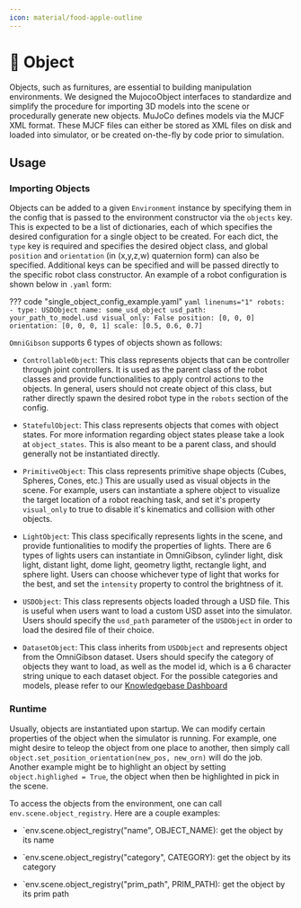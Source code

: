 ```yaml
---
icon: material/food-apple-outline
---
```


# 🍎 **Object**

Objects, such as furnitures, are essential to building manipulation environments. We designed the MujocoObject interfaces to standardize and simplify the procedure for importing 3D models into the scene or procedurally generate new objects. MuJoCo defines models via the MJCF XML format. These MJCF files can either be stored as XML files on disk and loaded into simulator, or be created on-the-fly by code prior to simulation. 


## Usage

### Importing Objects

Objects can be added to a given `Environment` instance by specifying them in the config that is passed to the environment constructor via the `objects` key. This is expected to be a list of dictionaries, each of which specifies the desired configuration for a single object to be created. For each dict, the `type` key is required and specifies the desired object class, and global `position` and `orientation` (in (x,y,z,w) quaternion form) can also be specified. Additional keys can be specified and will be passed directly to the specific robot class constructor. An example of a robot configuration is shown below in `.yaml` form:


??? code "single_object_config_example.yaml"
    ``` yaml linenums="1"
    robots:
      - type: USDObject
        name: some_usd_object
        usd_path: your_path_to_model.usd
        visual_only: False
        position: [0, 0, 0]
        orientation: [0, 0, 0, 1]
        scale: [0.5, 0.6, 0.7]
    ```

`OmniGibson` supports 6 types of objects shown as follows:

- `ControllableObject`: This class represents objects that can be controller through joint controllers. It is used as the parent class of the robot classes and provide functionalities to apply control actions to the objects. In general, users should not create object of this class, but rather directly spawn the desired robot type in the `robots` section of the config.

- `StatefulObject`: This class represents objects that comes with object states. For more information regarding object states please take a look at `object_states`. This is also meant to be a parent class, and should generally not be instantiated directly.

- `PrimitiveObject`: This class represents primitive shape objects (Cubes, Spheres, Cones, etc.) This are usually used as visual objects in the scene. For example, users can instantiate a sphere object to visualize the target location of a robot reaching task, and set it's property `visual_only` to true to disable it's kinematics and collision with other objects.

- `LightObject`: This class specifically represents lights in the scene, and provide funtionalities to modify the properties of lights. There are 6 types of lights users can instantiate in OmniGibson, cylinder light, disk light, distant light, dome light, geometry ligtht, rectangle light, and sphere light. Users can choose whichever type of light that works for the best, and set the `intensity` property to control the brightness of it. 

- `USDObject`: This class represents objects loaded through a USD file. This is useful when users want to load a custom USD asset into the simulator. Users should specify the `usd_path` parameter of the `USDObject` in order to load the desired file of their choice.

- `DatasetObject`: This class inherits from `USDObject` and represents object from the OmniGibson dataset. Users should specify the category of objects they want to load, as well as the model id, which is a 6 character string unique to each dataset object. For the possible categories and models, please refer to our [Knowledgebase Dashboard](https://behavior.stanford.edu/knowledgebase/)


### Runtime

Usually, objects are instantiated upon startup. We can modify certain properties of the object when the simulator is running. For example, one might desire to teleop the object from one place to another, then simply call `object.set_position_orientation(new_pos, new_orn)` will do the job. Another example might be to highlight an object by setting `object.highlighed = True`, the object when then be highlighted in pick in the scene.

To access the objects from the environment, one can call `env.scene.object_registry`. Here are a couple examples:

- `env.scene.object_registry("name", OBJECT_NAME): get the object by its name

- `env.scene.object_registry("category", CATEGORY): get the object by its category

- `env.scene.object_registry("prim_path", PRIM_PATH): get the object by its prim path 
